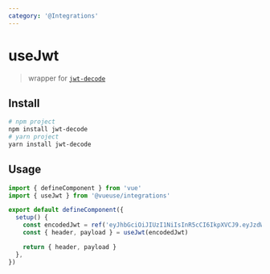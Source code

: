 ```yaml
---
category: '@Integrations'
---
```


# useJwt

> wrapper for [`jwt-decode`](https://github.com/auth0/jwt-decode)

## Install

```bash
# npm project
npm install jwt-decode
# yarn project
yarn install jwt-decode
```

## Usage

```typescript
import { defineComponent } from 'vue'
import { useJwt } from '@vueuse/integrations'

export default defineComponent({
  setup() {
    const encodedJwt = ref('eyJhbGciOiJIUzI1NiIsInR5cCI6IkpXVCJ9.eyJzdWIiOiIxMjM0NTY3ODkwIiwiaWF0IjoxNTE2MjM5MDIyfQ.L8i6g3PfcHlioHCCPURC9pmXT7gdJpx3kOoyAfNUwCc')
    const { header, payload } = useJwt(encodedJwt)

    return { header, payload }
  },
})
```